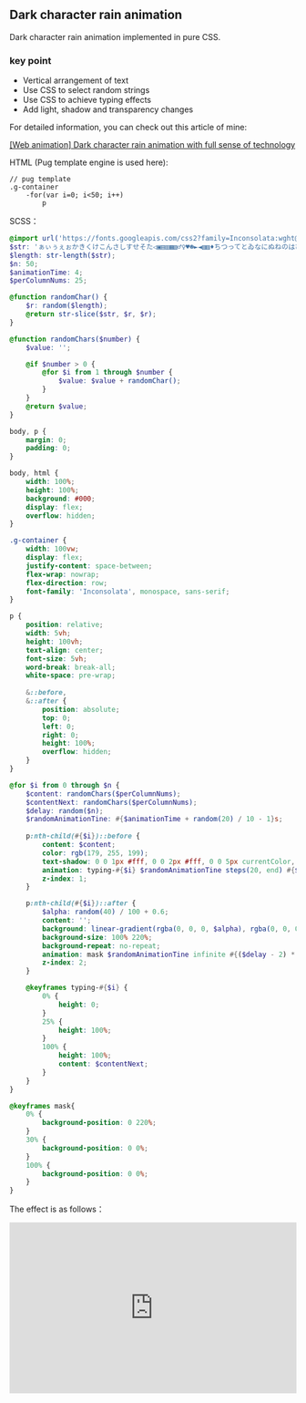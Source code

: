 ## Dark character rain animation

Dark character rain animation implemented in pure CSS.

### key point

+ Vertical arrangement of text
+ Use CSS to select random strings
+ Use CSS to achieve typing effects
+ Add light, shadow and transparency changes

For detailed information, you can check out this article of mine:

[[Web animation] Dark character rain animation with full sense of technology](https://juejin.cn/post/6991657194282450951)

HTML (Pug template engine is used here):

```pug
// pug template
.g-container
    -for(var i=0; i<50; i++)
        p
```

SCSS：
```scss
@import url('https://fonts.googleapis.com/css2?family=Inconsolata:wght@200&display=swap');
$str: 'ぁぃぅぇぉかきくけこんさしすせそた◁▣▤▥▦▧♂♀♥☻►◄▧▨♦ちつってとゐなにぬねのはひふへほゑまみむめもゃゅょゎをァィゥヴェォカヵキクケヶコサシスセソタチツッテトヰンナニヌネノハヒフヘホヱマミムメモャュョヮヲㄅㄉㄓㄚㄞㄢㄦㄆㄊㄍㄐㄔㄗㄧㄛㄟㄣㄇㄋㄎㄑㄕㄘㄨㄜㄠㄤㄈㄏㄒㄖㄙㄩㄝㄡㄥabcdefghigklmnopqrstuvwxyz123456789%@#$<>^&*_+';
$length: str-length($str);
$n: 50;
$animationTime: 4;
$perColumnNums: 25;

@function randomChar() {
    $r: random($length);
    @return str-slice($str, $r, $r);
}

@function randomChars($number) {
    $value: '';

    @if $number > 0 {
        @for $i from 1 through $number {
            $value: $value + randomChar();
        }
    }
    @return $value;
}

body, p {
    margin: 0;
    padding: 0;
}

body, html {
    width: 100%;
    height: 100%;
    background: #000;
    display: flex;
    overflow: hidden;
}

.g-container {
    width: 100vw;
    display: flex;
    justify-content: space-between;
    flex-wrap: nowrap;
    flex-direction: row;
    font-family: 'Inconsolata', monospace, sans-serif;
}

p {
    position: relative;
    width: 5vh;
    height: 100vh;
    text-align: center;
    font-size: 5vh;
    word-break: break-all;
    white-space: pre-wrap;
    
    &::before,
    &::after {
        position: absolute;
        top: 0;
        left: 0;
        right: 0;
        height: 100%;
        overflow: hidden;
    }
}

@for $i from 0 through $n {
    $content: randomChars($perColumnNums);
    $contentNext: randomChars($perColumnNums);
    $delay: random($n);
    $randomAnimationTine: #{$animationTime + random(20) / 10 - 1}s;
    
    p:nth-child(#{$i})::before {
        content: $content;
        color: rgb(179, 255, 199);
        text-shadow: 0 0 1px #fff, 0 0 2px #fff, 0 0 5px currentColor, 0 0 10px currentColor;
        animation: typing-#{$i} $randomAnimationTine steps(20, end) #{$delay * 0.1s * -1} infinite;
        z-index: 1;
    }

    p:nth-child(#{$i})::after {
        $alpha: random(40) / 100 + 0.6;
        content: '';
        background: linear-gradient(rgba(0, 0, 0, $alpha), rgba(0, 0, 0, $alpha), rgba(0, 0, 0, $alpha), transparent 75%, transparent);
        background-size: 100% 220%;
        background-repeat: no-repeat;
        animation: mask $randomAnimationTine infinite #{($delay - 2) * 0.1s * -1} linear;
        z-index: 2;
    }

    @keyframes typing-#{$i} {
        0% {
            height: 0;
        }
        25% {
            height: 100%;
        }
        100% {
            height: 100%;
            content: $contentNext;
        }
    }
}

@keyframes mask{
    0% {
        background-position: 0 220%;
    } 
    30% {
        background-position: 0 0%;
    }
    100% {
        background-position: 0 0%;
    }
}
```

The effect is as follows：

<iframe height="300" style="width: 100%;" scrolling="no" title="digital-char-rain-animation" src="https://codepen.io/dvha/embed/LYMJZYK?default-tab=html%2Cresult" frameborder="no" loading="lazy" allowtransparency="true" allowfullscreen="true">
  See the Pen <a href="https://codepen.io/dvha/pen/LYMJZYK">
  digital-char-rain-animation</a> by HaDV (<a href="https://codepen.io/dvha">@dvha</a>)
  on <a href="https://codepen.io">CodePen</a>.
</iframe>